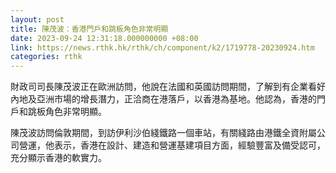 ```yaml
---
layout: post
title: 陳茂波：香港門戶和跳板角色非常明顯
date: 2023-09-24 12:31:18.000000000 +08:00
link: https://news.rthk.hk/rthk/ch/component/k2/1719778-20230924.htm
categories: rthk
---
```


財政司司長陳茂波正在歐洲訪問，他說在法國和英國訪問期間，了解到有企業看好內地及亞洲市場的增長潛力，正洽商在港落戶，以香港為基地。他認為，香港的門戶和跳板角色非常明顯。

陳茂波訪問倫敦期間，到訪伊利沙伯綫鐵路一個車站，有關綫路由港鐵全資附屬公司營運，他表示，香港在設計、建造和營運基建項目方面，經驗豐富及備受認可，充分顯示香港的軟實力。
